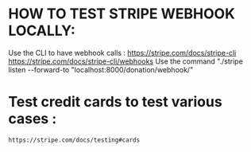 # HOW TO TEST STRIPE WEBHOOK LOCALLY:
Use the CLI to have webhook calls :
    https://stripe.com/docs/stripe-cli
    https://stripe.com/docs/stripe-cli/webhooks
    Use the command "./stripe listen --forward-to "localhost:8000/donation/webhook/"

# Test credit cards to test various cases :
    https://stripe.com/docs/testing#cards
